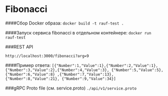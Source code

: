 # Fibonacci

####Сбор Docker образа:
 `docker build -t rauf-test .`

####Запуск сервиса fibonacci в отдельном контейнере:
`docker run rauf-test`

###REST API

`http://localhost:3000/fibonacci?arg=9`

####Пример ответа:
`[{"Number":1,"Value":1},{"Number":2,"Value":1},
{"Number":3,"Value":2},{"Number":4,"Value":3},
{"Number":5,"Value":5},{"Number":6,"Value":8}
,{"Number":7,"Value":13},{"Number":8,"Value":21},
{"Number":9,"Value":34}]`


###gRPC
Proto file (см. service.proto)
`./api/v1/service.proto`
